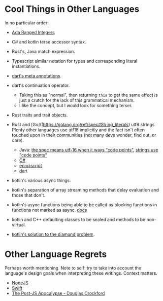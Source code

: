 # Cool Things in Other Languages

In no particular order:

- [Ada Ranged Integers](https://learn.adacore.com/courses/intro-to-ada/chapters/strongly_typed_language.html#integers)

- C# and kotlin terse accessor syntax.
- Rust's, Java match expression.

- Typescript similar notation for types and corresponding literal instantiations.

- [dart's meta annotations](https://api.flutter.dev/flutter/meta/meta-library.html).
- dart's continuation operator.
  - Taking this as "normal", then returning `this` to get the same effect is just a crutch for the lack of this grammatical mechanism.
  - I like the concept, but I would look for something terser.

- Rust traits and trait objects.
- Rust and [Go]((https://golang.org/ref/spec#String_literals) utf8 strings. Plenty other languages use utf16 implicitly and the fact isn't often touched upon in their communities (not many devs wonder, find out, or care).
  - Java: [the spec means utf-16 when it ways "code points"](https://docs.oracle.com/javase/specs/jls/se16/html/jls-3.html#jls-3.1), [strings use "code points"](https://docs.oracle.com/javase/specs/jls/se16/html/jls-4.html#jls-4.3.3)
  - [C#](https://docs.microsoft.com/en-us/dotnet/standard/base-types/character-encoding)
  - [ecmascript](https://es5.github.io/x2.html#x2)
  - [dart](https://api.dart.dev/stable/2.13.4/dart-core/String-class.html)

- kotlin's various async things.
- kotlin's separation of array streaming methods that delay evaluation and those that don't.
- kotlin's async functions being able to be called as blocking functions in functions not marked as async. [docs](https://kotlinlang.org/docs/async-programming.html#coroutines)
- kotlin and C++ defaulting classes to be sealed and methods to be non-virtual.
- [kotlin's solution to the diamond problem](https://en.wikipedia.org/wiki/Multiple_inheritance).

# Other Language Regrets

Perhaps worth mentioning. Note to self: try to take into account the language's design goals when interpreting these writings. Context matters.

- [NodeJS](https://medium.com/@imior/10-things-i-regret-about-node-js-ryan-dahl-2ba71ff6b4dc)
- [Swift](https://belkadan.com/blog/tags/swift-regrets/)
- [The Post-JS Apocalypse - Douglas Crockford](https://www.youtube.com/watch?v=NPB34lDZj3E&ab_channel=ConFooDeveloperConference)